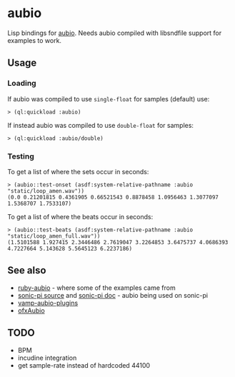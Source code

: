 # aubio

Lisp bindings for [aubio](https://aubio.org/). Needs aubio compiled with libsndfile support for examples to work.

## Usage

### Loading
If aubio was compiled to use `single-float` for samples (default) use:
```
> (ql:quickload :aubio)
```
If instead aubio was compiled to use `double-float` for samples:
```
> (ql:quickload :aubio/double)
```

### Testing
To get a list of where the sets occur in seconds:
```
> (aubio::test-onset (asdf:system-relative-pathname :aubio "static/loop_amen.wav"))
(0.0 0.21201815 0.4361905 0.66521543 0.8878458 1.0956463 1.3077097 1.5368707 1.7533107)
```
To get a list of where the beats occur in seconds:
```
> (aubio::test-beats (asdf:system-relative-pathname :aubio "static/loop_amen_full.wav"))
(1.5101588 1.927415 2.3446486 2.7619047 3.2264853 3.6475737 4.0686393 4.7227664 5.143628 5.5645123 6.2237186)
```

## See also

* [ruby-aubio](https://github.com/xavriley/ruby-aubio) - where some of the examples came from
* [sonic-pi source](https://github.com/samaaron/sonic-pi/blob/0fff19db99350ab143a3a5c3e353c73555ca3574/app/server/ruby/lib/sonicpi/samplebuffer.rb) and [sonic-pi doc](https://github.com/samaaron/sonic-pi/blob/master/etc/doc/tutorial/A.12-sample-slicing.md) - aubio being used on sonic-pi
* [vamp-aubio-plugins](https://github.com/aubio/vamp-aubio-plugins)
* [ofxAubio](https://github.com/aubio/ofxAubio)

## TODO

- BPM
- incudine integration
- get sample-rate instead of hardcoded 44100
